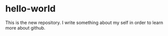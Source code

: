 # hello-world
This is the new repository. 
I write something about my self in order to learn more about github.
